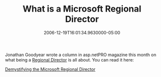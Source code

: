 ﻿---
title: What is a Microsoft Regional Director
date: "2006-12-19T16:01:34.9630000-05:00"
description: "Jonathan Goodyear wrote a column in asp.netPRO magazine this month on what being a Regional Director is all about. You can read it here:"
featuredImage: img/what-is-a-microsoft-regional-director-featured.png
---

Jonathan Goodyear wrote a column in asp.netPRO magazine this month on what being a [Regional Director](http://msdn.microsoft.com/isv/rd) is all about. You can read it here:

[Demystifying the Microsoft Regional Director](http://www.aspnetpro.com/opinion/2007/01/asp200701jg_o/asp200701jg_o.asp)

